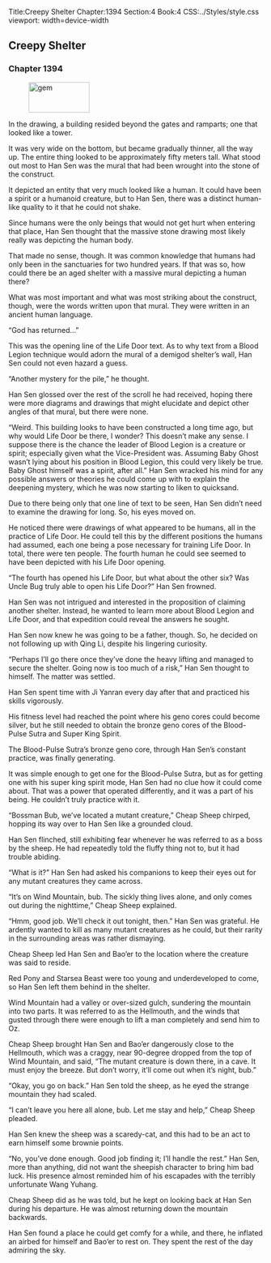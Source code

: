 Title:Creepy Shelter 
Chapter:1394 
Section:4 
Book:4 
CSS:../Styles/style.css 
viewport: width=device-width
  
## Creepy Shelter
### Chapter 1394 
<figure>
	<img src="../Images/gem.gif" alt="gem" id="gem" width="120" height="60" />
</figure>
  

  
  In the drawing, a building resided beyond the gates and ramparts; one that looked like a tower.

It was very wide on the bottom, but became gradually thinner, all the way up. The entire thing looked to be approximately fifty meters tall. What stood out most to Han Sen was the mural that had been wrought into the stone of the construct.

It depicted an entity that very much looked like a human. It could have been a spirit or a humanoid creature, but to Han Sen, there was a distinct human-like quality to it that he could not shake.

Since humans were the only beings that would not get hurt when entering that place, Han Sen thought that the massive stone drawing most likely really was depicting the human body.

That made no sense, though. It was common knowledge that humans had only been in the sanctuaries for two hundred years. If that was so, how could there be an aged shelter with a massive mural depicting a human there?

What was most important and what was most striking about the construct, though, were the words written upon that mural. They were written in an ancient human language.

“God has returned…”

This was the opening line of the Life Door text. As to why text from a Blood Legion technique would adorn the mural of a demigod shelter’s wall, Han Sen could not even hazard a guess.

“Another mystery for the pile,” he thought.

Han Sen glossed over the rest of the scroll he had received, hoping there were more diagrams and drawings that might elucidate and depict other angles of that mural, but there were none.

“Weird. This building looks to have been constructed a long time ago, but why would Life Door be there, I wonder? This doesn’t make any sense. I suppose there is the chance the leader of Blood Legion is a creature or spirit; especially given what the Vice-President was. Assuming Baby Ghost wasn’t lying about his position in Blood Legion, this could very likely be true. Baby Ghost himself was a spirit, after all.” Han Sen wracked his mind for any possible answers or theories he could come up with to explain the deepening mystery, which he was now starting to liken to quicksand.

Due to there being only that one line of text to be seen, Han Sen didn’t need to examine the drawing for long. So, his eyes moved on.

He noticed there were drawings of what appeared to be humans, all in the practice of Life Door. He could tell this by the different positions the humans had assumed, each one being a pose necessary for training Life Door. In total, there were ten people. The fourth human he could see seemed to have been depicted with his Life Door opening.

“The fourth has opened his Life Door, but what about the other six? Was Uncle Bug truly able to open his Life Door?” Han Sen frowned.

Han Sen was not intrigued and interested in the proposition of claiming another shelter. Instead, he wanted to learn more about Blood Legion and Life Door, and that expedition could reveal the answers he sought.

Han Sen now knew he was going to be a father, though. So, he decided on not following up with Qing Li, despite his lingering curiosity.

“Perhaps I’ll go there once they’ve done the heavy lifting and managed to secure the shelter. Going now is too much of a risk,” Han Sen thought to himself. The matter was settled.

Han Sen spent time with Ji Yanran every day after that and practiced his skills vigorously.

His fitness level had reached the point where his geno cores could become silver, but he still needed to obtain the bronze geno cores of the Blood-Pulse Sutra and Super King Spirit.

The Blood-Pulse Sutra’s bronze geno core, through Han Sen’s constant practice, was finally generating.

It was simple enough to get one for the Blood-Pulse Sutra, but as for getting one with his super king spirit mode, Han Sen had no clue how it could come about. That was a power that operated differently, and it was a part of his being. He couldn’t truly practice with it.

“Bossman Bub, we’ve located a mutant creature,” Cheap Sheep chirped, hopping its way over to Han Sen like a grounded cloud.

Han Sen flinched, still exhibiting fear whenever he was referred to as a boss by the sheep. He had repeatedly told the fluffy thing not to, but it had trouble abiding.

“What is it?” Han Sen had asked his companions to keep their eyes out for any mutant creatures they came across.

“It’s on Wind Mountain, bub. The sickly thing lives alone, and only comes out during the nighttime,” Cheap Sheep explained.

“Hmm, good job. We’ll check it out tonight, then.” Han Sen was grateful. He ardently wanted to kill as many mutant creatures as he could, but their rarity in the surrounding areas was rather dismaying.

Cheap Sheep led Han Sen and Bao’er to the location where the creature was said to reside.

Red Pony and Starsea Beast were too young and underdeveloped to come, so Han Sen left them behind in the shelter.

Wind Mountain had a valley or over-sized gulch, sundering the mountain into two parts. It was referred to as the Hellmouth, and the winds that gusted through there were enough to lift a man completely and send him to Oz.

Cheap Sheep brought Han Sen and Bao’er dangerously close to the Hellmouth, which was a craggy, near 90-degree dropped from the top of Wind Mountain, and said, “The mutant creature is down there, in a cave. It must enjoy the breeze. But don’t worry, it’ll come out when it’s night, bub.”

“Okay, you go on back.” Han Sen told the sheep, as he eyed the strange mountain they had scaled.

“I can’t leave you here all alone, bub. Let me stay and help,” Cheap Sheep pleaded.

Han Sen knew the sheep was a scaredy-cat, and this had to be an act to earn himself some brownie points.

“No, you’ve done enough. Good job finding it; I’ll handle the rest.” Han Sen, more than anything, did not want the sheepish character to bring him bad luck. His presence almost reminded him of his escapades with the terribly unfortunate Wang Yuhang.

Cheap Sheep did as he was told, but he kept on looking back at Han Sen during his departure. He was almost returning down the mountain backwards.

Han Sen found a place he could get comfy for a while, and there, he inflated an airbed for himself and Bao’er to rest on. They spent the rest of the day admiring the sky.
